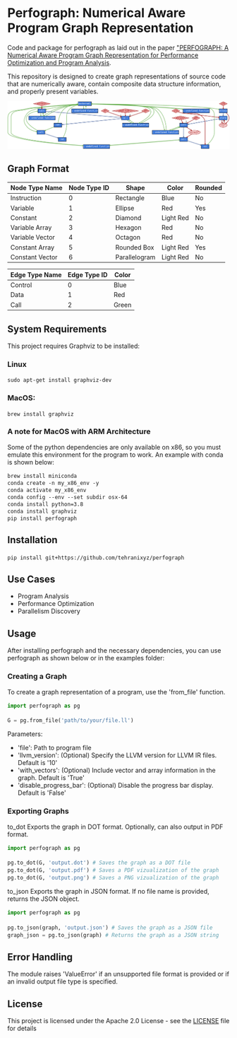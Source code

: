 # Perfograph: Numerical Aware Program Graph Representation
Code and package for perfograph as laid out in the paper ["PERFOGRAPH: A Numerical Aware Program Graph Representation for Performance Optimization and Program Analysis](https://arxiv.org/abs/2306.00210).

This repository is designed to create graph representations of source code that are numerically aware, contain composite data structure information, and properly present variables.

![Sample Graph](examples/sample_graph.png)

## Graph Format
| Node Type Name | Node Type ID | Shape           | Color     | Rounded | 
|----------------|--------------|-----------------|-----------|---------|
| Instruction    | 0            | Rectangle       | Blue      |    No   |
| Variable       | 1            | Ellipse         | Red       |   Yes   |
| Constant       | 2            | Diamond         | Light Red |    No   |
| Variable Array | 3            | Hexagon         | Red       |    No   |
| Variable Vector| 4            | Octagon         | Red       |    No   |
| Constant Array | 5            | Rounded Box     | Light Red |   Yes   |
| Constant Vector| 6            | Parallelogram   | Light Red |    No   |

| Edge Type Name | Edge Type ID | Color |
|----------------|--------------|-------|
| Control        | 0            | Blue  |
| Data           | 1            | Red   |
| Call           | 2            | Green |


## System Requirements
This project requires Graphviz to be installed:

### Linux
`sudo apt-get install graphviz-dev`

### MacOS:
`brew install graphviz`

### A note for MacOS with ARM Architecture
Some of the python dependencies are only available on x86, so you must emulate this environment for the program to work. An example with conda is shown below:

```
brew install miniconda
conda create -n my_x86_env -y
conda activate my_x86_env
conda config --env --set subdir osx-64
conda install python=3.8
conda install graphviz
pip install perfograph
```


## Installation
`pip install git+https://github.com/tehranixyz/perfograph`

## Use Cases
- Program Analysis
- Performance Optimization
- Parallelism Discovery

## Usage
After installing perfograph and the necessary dependencies, you can use perfograph as shown below or in the examples folder:

### Creating a Graph
To create a graph representation of a program, use the 'from_file' function.
```python
import perfograph as pg

G = pg.from_file('path/to/your/file.ll')
```
Parameters:
- 'file': Path to program file
- 'llvm_version': (Optional) Specify the LLVM version for LLVM IR files. Default is '10'
- 'with_vectors': (Optional) Include vector and array information in the graph. Default is 'True'
- 'disable_progress_bar': (Optional) Disable the progress bar display. Default is 'False'

### Exporting Graphs
to_dot
Exports the graph in DOT format. Optionally, can also output in PDF format.
```python
import perfograph as pg

pg.to_dot(G, 'output.dot') # Saves the graph as a DOT file
pg.to_dot(G, 'output.pdf') # Saves a PDF vizualization of the graph
pg.to_dot(G, 'output.png') # Saves a PNG vizualization of the graph
```
to_json
Exports the graph in JSON format. If no file name is provided, returns the JSON object.
```python
import perfograph as pg

pg.to_json(graph, 'output.json') # Saves the graph as a JSON file
graph_json = pg.to_json(graph) # Returns the graph as a JSON string
```

## Error Handling
The module raises 'ValueError' if an unsupported file format is provided or if an invalid output file type is specified.

## License
This project is licensed under the Apache 2.0 License - see the [LICENSE](LICENSE) file for details